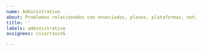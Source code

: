 ```yaml
---
name: Administrativo
about: Problemas relacionados con enunciados, plazos, plataformas, notas, entre otros.
title: ''
labels: administrativo
assignees: cicarrasco5

---
```



